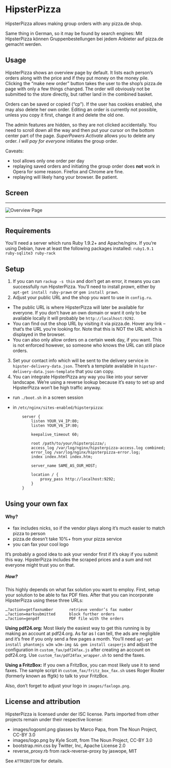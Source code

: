 HipsterPizza
============

HipsterPizza allows making group orders with any pizza.de shop.

Same thing in German, so it may be found by search engines:
Mit HipsterPizza können Gruppenbestellungen bei jedem Anbieter auf
pizza.de gemacht werden.



Usage
-----

HipsterPizza shows an overview page by default. It lists each person’s
orders along with the price and if they put money on the money pile.
Clicking the “make new order” button takes the user to the shop’s
pizza.de page with only a few things changed. The order will obviously
not be submitted to the store directly, but rather land in the combined
basket.

Orders can be saved or copied (“cp”). If the user has cookies enabled,
she may also delete her own order. Editing an order is currently not
possible, unless you copy it first, change it and delete the old one.

The admin features are hidden, so they are not clicked accidentally. You
need to scroll down all the way and then put your cursor on the bottom
center part of the page. *SuperPowers Activate* allows you to delete any
order. *I will pay for everyone* initiates the group order.

Caveats:
- tool allows only one order per day
- replaying saved orders and initiating the group order does **not** work
  in Opera for some reason. Firefox and Chrome are fine.
- replaying will likely hang your browser. Be patient.


Screen
------

---
![Overview Page](http://b.uni-hd.de/hipsterpizza/overview.png)

---



Requirements
------------

You’ll need a server which runs Ruby 1.9.2+ and Apache/nginx. If you’re
using Debian, have at least the following packages installed:
`ruby1.9.1 ruby-sqlite3 ruby-rack`


Setup
-----

1. If you can run `rackup -s thin` and don’t get an error, it means you
can successfully run HipsterPizza. You’ll need to install *prawn*,
either by `apt-get install ruby-prawn` or `gem install prawn`.
2. Adjust your public URL and the shop you want to use in `config.ru`.
  - The public URL is where HipsterPizza will later be available for
 everyone. If you don’t have an own domain or want it only to be
 available locally it will probably be `http://localhost:9292`.
  - You can find out the shop URL by visiting it via pizza.de. Hover any
    link – that’s the URL you’re looking for. Note that this is NOT the
    URL which is displayed in the browser.
  - You can also only allow orders on a certain week day, if you want.
    This is not enforced however, so someone who knows the URL can still
    place orders.
3. Set your contact info which will be sent to the delivery service in
   `hipster-delivery-data.json`. There’s a template available in
   `hipster-delivery-data.json-template` that you can copy.
4. You can integrate HipsterPizza any way you like into your server
   landscape. We’re using a reverse lookup because it’s easy to set up
   and HipsterPizza won’t be high traffic anyway.
  - run `./boot.sh` in a screen session
  - in `/etc/nginx/sites-enabled/hipsterpizza`:

            server {
                listen YOUR_V4_IP:80;
                listen YOUR_V6_IP:80;

                keepalive_timeout 60;

                root /path/to/your/hipsterpizza/;
                access_log /var/log/nginx/hipsterpizza-access.log combined;
                error_log /var/log/nginx/hipsterpizza-error.log;
                index index.html index.htm;

                server_name SAME_AS_OUR_HOST;

                location / {
                    proxy_pass http://localhost:9292;
                }
            }


Using your own fax
------------------

#### Why?

- fax includes nicks, so if the vendor plays along it’s much easier to match pizza to person
- pizza.de doesn’t take 10%+ from your pizza service
- you can fax your cool logo

It’s probably a good idea to ask your vendor first if it’s okay if you submit this way. HipsterPizza includes the scraped prices and a sum and not everyone might trust you on that.

##### How?

This highly depends on what fax solution you want to employ. First, setup your solution to be able to fax PDF files. After that you can incorporate HipsterPizza using these three URLs:
```
…?action=getfaxnumber       retrieve vendor’s fax number
…?action=marksubmitted      block further orders
…?action=genpdf             PDF file with the orders
```

**Using pdf24.org:** Most likely the easiest way to get this running is by making an account at pdf24.org. As far as I can tell, the ads are negligible and it’s free if you only send a few pages a month. You’ll need `apt-get install phantomjs w3m w3m-img && gem install casperjs` and adjust the configuration in `custom_fax/pdf24fax.js` after creating an account on pdf24.org. Use `custom_fax/pdf24fax_wrapper.sh` to send the faxes.

**Using a FritzBox:** If you own a FritzBox, you can most likely use it to send faxes. The sample script in `custom_fax/fritz_box_fax.sh` uses Roger Router (formerly known as ffgtk) to talk to your FritzBox.

Also, don’t forget to adjust your logo in `images/faxlogo.png`.

License and attribution
-----------------------

HipsterPizza is licensed under der ISC license. Parts imported from
other projects remain under their respective license:

- images/logosml.png glasses by Marco Papa, from The Noun Project, CC-BY 3.0
- images/logo.png by Kyle Scott, from The Noun Project, CC-BY 3.0
- bootstrap.min.css by Twitter, Inc, Apache License 2.0
- reverse_proxy.rb from rack-reverse-proxy by jaswope, MIT

See `ATTRIBUTION` for details.
